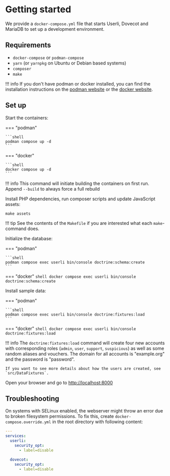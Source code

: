 # Getting started

We provide a `docker-compose.yml` file that starts Userli, Dovecot and MariaDB to set up a development environment.

## Requirements

- `docker-compose` or `podman-compose`
- `yarn` (or `yarnpkg` on Ubuntu or Debian based systems)
- `composer`
- `make`

!!! info
    If you don't have podman or docker installed, you can find the installation instructions on the [podman website](https://podman.io/getting-started/installation) or the [docker website](https://docs.docker.com/get-docker/).

## Set up

Start the containers:

=== "podman"

    ```shell
    podman compose up -d
    ```

=== "docker"

    ```shell
    docker compose up -d
    ```

!!! info
    This command will initiate building the containers on first run. Append `--build` to always force a full rebuild

Install PHP dependencies, run composer scripts and update JavaScript assets:

```shell
make assets
```

!!! tip
    See the contents of the `Makefile` if you are interested what each `make`-command does.

Initialize the database:

=== "podman"

    ```shell
    podman compose exec userli bin/console doctrine:schema:create
    ```

=== "docker"
    ```shell
    docker compose exec userli bin/console doctrine:schema:create
    ```

Install sample data:

=== "podman"

    ```shell
    podman compose exec userli bin/console doctrine:fixtures:load
    ```

=== "docker"
    ```shell
    docker compose exec userli bin/console doctrine:fixtures:load
    ```

!!! info
    The `doctrine:fixtures:load` command will create four new accounts with corresponding roles (`admin`, `user`, `support`, `suspicious`) as well as some random aliases and vouchers. The domain for all accounts is "example.org" and the password is "password".

    If you want to see more details about how the users are created, see `src/DataFixtures`.

Open your browser and go to [http://localhost:8000](http://localhost:8000)

## Troubleshooting

On systems with SELinux enabled, the webserver might throw an error due to broken filesystem permissions.
To fix this, create `docker-compose.override.yml` in the root directory with following content:

```yaml
---
services:
  userli:
    security_opt:
      - label=disable

  dovecot:
    security_opt:
      - label=disable
```

